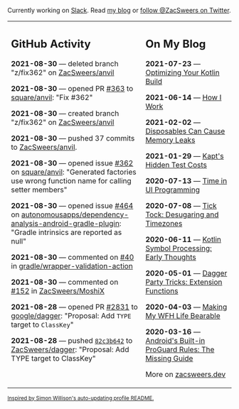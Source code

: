 Currently working on [Slack](https://slack.com/). Read [my blog](https://zacsweers.dev/) or [follow @ZacSweers on Twitter](https://twitter.com/ZacSweers).

<table><tr><td valign="top" width="60%">

## GitHub Activity
<!-- githubActivity starts -->
**2021-08-30** — deleted branch "z/fix362" on [ZacSweers/anvil](https://api.github.com/repos/ZacSweers/anvil)

**2021-08-30** — opened PR [#363](https://api.github.com/repos/square/anvil/pulls/363) to [square/anvil](https://api.github.com/repos/square/anvil): "Fix #362"

**2021-08-30** — created branch "z/fix362" on [ZacSweers/anvil](https://api.github.com/repos/ZacSweers/anvil)

**2021-08-30** — pushed 37 commits to [ZacSweers/anvil](https://api.github.com/repos/ZacSweers/anvil).

**2021-08-30** — opened issue [#362](https://api.github.com/repos/square/anvil/issues/362) on [square/anvil](https://api.github.com/repos/square/anvil): "Generated factories use wrong function name for calling setter members"

**2021-08-30** — opened issue [#464](https://api.github.com/repos/autonomousapps/dependency-analysis-android-gradle-plugin/issues/464) on [autonomousapps/dependency-analysis-android-gradle-plugin](https://api.github.com/repos/autonomousapps/dependency-analysis-android-gradle-plugin): "Gradle intrinsics are reported as null"

**2021-08-30** — commented on [#40](https://github.com/gradle/wrapper-validation-action/issues/40#issuecomment-908462227) in [gradle/wrapper-validation-action](https://api.github.com/repos/gradle/wrapper-validation-action)

**2021-08-30** — commented on [#152](https://github.com/ZacSweers/MoshiX/issues/152#issuecomment-908461748) in [ZacSweers/MoshiX](https://api.github.com/repos/ZacSweers/MoshiX)

**2021-08-28** — opened PR [#2831](https://api.github.com/repos/google/dagger/pulls/2831) to [google/dagger](https://api.github.com/repos/google/dagger): "Proposal: Add `TYPE` target to `ClassKey`"

**2021-08-28** — pushed [`82c3b642`](https://github.com/ZacSweers/dagger/commit/82c3b6425edd7ef6b9e6d5fb9d8932ba65903526) to [ZacSweers/dagger](https://api.github.com/repos/ZacSweers/dagger): "Proposal: Add TYPE target to ClassKey"
<!-- githubActivity ends -->
</td><td valign="top" width="40%">

## On My Blog
<!-- blog starts -->
**2021-07-23** — [Optimizing Your Kotlin Build](https://www.zacsweers.dev/optimizing-your-kotlin-build/)

**2021-06-14** — [How I Work](https://www.zacsweers.dev/how-i-work/)

**2021-02-02** — [Disposables Can Cause Memory Leaks](https://www.zacsweers.dev/disposables-can-cause-memory-leaks/)

**2021-01-29** — [Kapt's Hidden Test Costs](https://www.zacsweers.dev/kapts-hidden-test-costs/)

**2020-07-13** — [Time in UI Programming](https://www.zacsweers.dev/time-in-ui/)

**2020-07-08** — [Tick Tock: Desugaring and Timezones](https://www.zacsweers.dev/ticktock-desugaring-timezones/)

**2020-06-11** — [Kotlin Symbol Processing: Early Thoughts](https://www.zacsweers.dev/kotlin-symbol-processor-early-thoughts/)

**2020-05-01** — [Dagger Party Tricks: Extension Functions](https://www.zacsweers.dev/dagger-party-tricks-extension-functions/)

**2020-04-03** — [Making My WFH Life Bearable](https://www.zacsweers.dev/making-wfh-life-bearable/)

**2020-03-16** — [Android's Built-in ProGuard Rules: The Missing Guide](https://www.zacsweers.dev/android-proguard-rules/)
<!-- blog ends -->
More on [zacsweers.dev](https://zacsweers.dev/)
</td></tr></table>

<sub><a href="https://simonwillison.net/2020/Jul/10/self-updating-profile-readme/">Inspired by Simon Willison's auto-updating profile README.</a></sub>